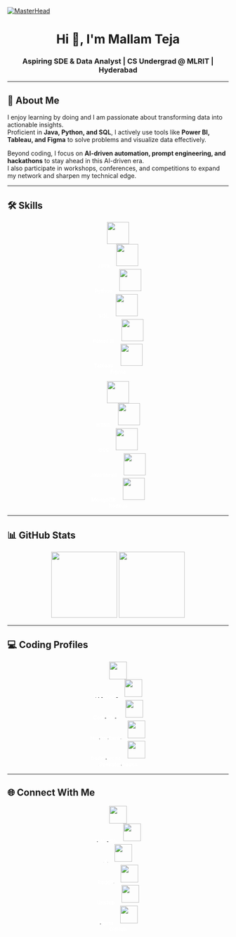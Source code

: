 [![MasterHead](https://firebasestorage.googleapis.com/v0/b/flexi-coding.appspot.com/o/dempgi7-520f8d5f-63d4-4453-8822-dbc149ae27f8.gif?alt=media&token=91c0c7b2-93c3-4029-b011-1a8703c5730d)](https://MallamTeja.github.io)

<h1 align="center">Hi 👋, I'm Mallam Teja</h1>
<h3 align="center">Aspiring SDE & Data Analyst | CS Undergrad @ MLRIT | Hyderabad</h3>

---

## 🚀 About Me  

I enjoy learning by doing and I am passionate about transforming data into actionable insights.  
Proficient in **Java, Python, and SQL**, I actively use tools like **Power BI, Tableau, and Figma** to solve problems and visualize data effectively.  

Beyond coding, I focus on **AI-driven automation, prompt engineering, and hackathons** to stay ahead in this AI-driven era.  
I also participate in workshops, conferences, and competitions to expand my network and sharpen my technical edge.  

---

## 🛠️ Skills  

<p align="center">
  <!-- Row 1 -->
  <img src="https://cdn-icons-png.flaticon.com/512/226/226777.png" width="50"/><br><sub><b style="color:white">Java</b></sub> &nbsp;&nbsp;
  <img src="https://upload.wikimedia.org/wikipedia/commons/c/c3/Python-logo-notext.svg" width="50"/><br><sub><b style="color:white">Python</b></sub> &nbsp;&nbsp;
  <img src="https://cdn-icons-png.flaticon.com/512/4248/4248443.png" width="50"/><br><sub><b style="color:white">SQL</b></sub> &nbsp;&nbsp;
  <img src="https://cdn.worldvectorlogo.com/logos/power-bi.svg" width="50"/><br><sub><b style="color:white">Power BI</b></sub> &nbsp;&nbsp;
  <img src="https://cdn.worldvectorlogo.com/logos/tableau-software.svg" width="50"/><br><sub><b style="color:white">Tableau</b></sub> &nbsp;&nbsp;
  <img src="https://cdn-icons-png.flaticon.com/512/5968/5968705.png" width="50"/><br><sub><b style="color:white">Figma</b></sub>  
</p>

<p align="center">
  <!-- Row 2 -->
  <img src="https://cdn-icons-png.flaticon.com/512/732/732212.png" width="50"/><br><sub><b style="color:white">HTML</b></sub> &nbsp;&nbsp;
  <img src="https://cdn-icons-png.flaticon.com/512/732/732190.png" width="50"/><br><sub><b style="color:white">CSS</b></sub> &nbsp;&nbsp;
  <img src="https://cdn-icons-png.flaticon.com/512/5968/5968292.png" width="50"/><br><sub><b style="color:white">JavaScript</b></sub> &nbsp;&nbsp;
  <img src="https://cdn.worldvectorlogo.com/logos/mongodb-icon-1.svg" width="50"/><br><sub><b style="color:white">MongoDB</b></sub> &nbsp;&nbsp;
  <img src="https://cdn-icons-png.flaticon.com/512/919/919853.png" width="50"/><br><sub><b style="color:white">Node.js</b></sub>  
</p>

---

## 📊 GitHub Stats  

<p align="center">
  <img src="https://github-readme-stats.vercel.app/api?username=MallamTeja&show_icons=true&theme=radical&include_all_commits=true&count_private=true" height="150"/>
  <img src="https://github-readme-streak-stats.herokuapp.com/?user=MallamTeja&theme=radical" height="150"/>
</p>

---

## 💻 Coding Profiles  

<p align="center">
  <a href="https://leetcode.com/tejamallam026" target="_blank"><img src="https://upload.wikimedia.org/wikipedia/commons/1/19/LeetCode_logo_black.png" width="40"/><br><sub><b style="color:white">LeetCode</b></sub></a> &nbsp;&nbsp;
  <a href="https://www.codechef.com/users/tejamallam" target="_blank"><img src="https://cdn.codechef.com/sites/default/files/uploads/pictures/6b8040d52e9e98c7c8c1d15d6bbf1b1a.png" width="40"/><br><sub><b style="color:white">CodeChef</b></sub></a> &nbsp;&nbsp;
  <a href="https://www.hackerrank.com/mallamteja" target="_blank"><img src="https://cdn.worldvectorlogo.com/logos/hackerrank.svg" width="40"/><br><sub><b style="color:white">HackerRank</b></sub></a> &nbsp;&nbsp;
  <a href="https://codeforces.com/profile/tejamallam" target="_blank"><img src="https://cdn.iconscout.com/icon/free/png-256/free-code-forces-3521352-2944796.png" width="40"/><br><sub><b style="color:white">CodeForces</b></sub></a> &nbsp;&nbsp;
  <a href="https://auth.geeksforgeeks.org/user/mallamsi8z/" target="_blank"><img src="https://upload.wikimedia.org/wikipedia/commons/4/43/GeeksforGeeks.svg" width="40"/><br><sub><b style="color:white">GeeksforGeeks</b></sub></a>
</p>

---

## 🌐 Connect With Me  

<p align="center">
  <a href="https://www.linkedin.com/in/mallam-teja/" target="_blank"><img src="https://cdn-icons-png.flaticon.com/512/174/174857.png" width="40"/><br><sub><b style="color:white">LinkedIn</b></sub></a> &nbsp;&nbsp;
  <a href="https://x.com/Mallam_Teja?s=09" target="_blank"><img src="https://cdn-icons-png.flaticon.com/512/5969/5969020.png" width="40"/><br><sub><b style="color:white">X</b></sub></a> &nbsp;&nbsp;
  <a href="https://www.reddit.com/user/Salt_Owl5906/" target="_blank"><img src="https://cdn-icons-png.flaticon.com/512/3670/3670226.png" width="40"/><br><sub><b style="color:white">Reddit</b></sub></a> &nbsp;&nbsp;
  <a href="https://unstop.com/u/tejakqba8271" target="_blank"><img src="https://d8it4huxumps7.cloudfront.net/uploads/images/unstop/unstop-favicon.png" width="40"/><br><sub><b style="color:white">Unstop</b></sub></a> &nbsp;&nbsp;
  <a href="https://www.figma.com/@tejamallam" target="_blank"><img src="https://cdn-icons-png.flaticon.com/512/5968/5968705.png" width="40"/><br><sub><b style="color:white">Figma</b></sub></a> &nbsp;&nbsp;
  <a href="https://github.com/MallamTeja" target="_blank"><img src="https://cdn-icons-png.flaticon.com/512/733/733609.png" width="40"/><br><sub><b style="color:white">GitHub</b></sub></a>
</p>
